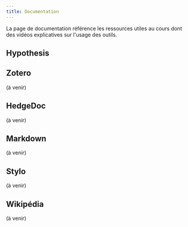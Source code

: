 ```yaml
--- 
title: Documentation
---
```



La page de documentation référence les ressources utiles au cours dont des vidéos explicatives sur l'usage des outils. 

## Hypothesis 

## Zotero 
(à venir)

## HedgeDoc 
(à venir)

## Markdown
(à venir)

## Stylo 
(à venir)

## Wikipédia 
(à venir)

